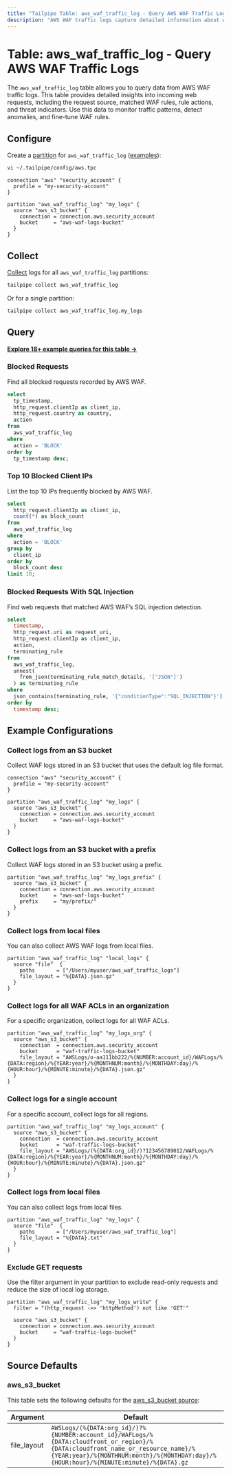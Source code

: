 ```yaml
---
title: "Tailpipe Table: aws_waf_traffic_log - Query AWS WAF Traffic Logs"
description: "AWS WAF traffic logs capture detailed information about web requests inspected by AWS WAF, helping analyze threats, monitor rule effectiveness, and improve security posture."
---
```


# Table: aws_waf_traffic_log - Query AWS WAF Traffic Logs

The `aws_waf_traffic_log` table allows you to query data from AWS WAF traffic logs. This table provides detailed insights into incoming web requests, including the request source, matched WAF rules, rule actions, and threat indicators. Use this data to monitor traffic patterns, detect anomalies, and fine-tune WAF rules.

## Configure

Create a [partition](https://tailpipe.io/docs/manage/partition) for `aws_waf_traffic_log` ([examples](https://hub.tailpipe.io/plugins/turbot/aws/tables/aws_waf_traffic_log#example-configurations)):

```sh
vi ~/.tailpipe/config/aws.tpc
```

```hcl
connection "aws" "security_account" {
  profile = "my-security-account"
}

partition "aws_waf_traffic_log" "my_logs" {
  source "aws_s3_bucket" {
    connection = connection.aws.security_account
    bucket     = "aws-waf-logs-bucket"
  }
}
```

## Collect

[Collect](https://tailpipe.io/docs/manage/collection) logs for all `aws_waf_traffic_log` partitions:

```sh
tailpipe collect aws_waf_traffic_log
```

Or for a single partition:

```sh
tailpipe collect aws_waf_traffic_log.my_logs
```

## Query

**[Explore 18+ example queries for this table →](https://hub.tailpipe.io/plugins/turbot/aws/queries/aws_waf_traffic_log)**

### Blocked Requests

Find all blocked requests recorded by AWS WAF.

```sql
select
  tp_timestamp,
  http_request.clientIp as client_ip,
  http_request.country as country,
  action
from
  aws_waf_traffic_log
where
  action = 'BLOCK'
order by
  tp_timestamp desc;
```

### Top 10 Blocked Client IPs

List the top 10 IPs frequently blocked by AWS WAF.

```sql
select
  http_request.clientIp as client_ip,
  count(*) as block_count
from
  aws_waf_traffic_log
where
  action = 'BLOCK'
group by
  client_ip
order by
  block_count desc
limit 10;
```

### Blocked Requests With SQL Injection

Find web requests that matched AWS WAF’s SQL injection detection.

```sql
select
  timestamp,
  http_request.uri as request_uri,
  http_request.clientIp as client_ip,
  action,
  terminating_rule
from
  aws_waf_traffic_log,
  unnest(
    from_json(terminating_rule_match_details, '["JSON"]')
  ) as terminating_rule
where
  json_contains(terminating_rule, '{"conditionType":"SQL_INJECTION"}')
order by
  timestamp desc;
```

## Example Configurations

### Collect logs from an S3 bucket

Collect WAF logs stored in an S3 bucket that uses the default log file format.

```hcl
connection "aws" "security_account" {
  profile = "my-security-account"
}

partition "aws_waf_traffic_log" "my_logs" {
  source "aws_s3_bucket" {
    connection = connection.aws.security_account
    bucket     = "aws-waf-logs-bucket"
  }
}
```

### Collect logs from an S3 bucket with a prefix

Collect WAF logs stored in an S3 bucket using a prefix.

```hcl
partition "aws_waf_traffic_log" "my_logs_prefix" {
  source "aws_s3_bucket" {
    connection = connection.aws.security_account
    bucket     = "aws-waf-logs-bucket"
    prefix     = "my/prefix/"
  }
}
```

### Collect logs from local files

You can also collect AWS WAF logs from local files.

```hcl
partition "aws_waf_traffic_log" "local_logs" {
  source "file"  {
    paths       = ["/Users/myuser/aws_waf_traffic_logs"]
    file_layout = "%{DATA}.json.gz"
  }
}
```

### Collect logs for all WAF ACLs in an organization

For a specific organization, collect logs for all WAF ACLs.

```hcl
partition "aws_waf_traffic_log" "my_logs_org" {
  source "aws_s3_bucket" {
    connection  = connection.aws.security_account
    bucket      = "waf-traffic-logs-bucket"
    file_layout = "AWSLogs/o-aa111bb222/%{NUMBER:account_id}/WAFLogs/%{DATA:region}/%{YEAR:year}/%{MONTHNUM:month}/%{MONTHDAY:day}/%{HOUR:hour}/%{MINUTE:minute}/%{DATA}.json.gz"
  }
}
```

### Collect logs for a single account

For a specific account, collect logs for all regions.

```hcl
partition "aws_waf_traffic_log" "my_logs_account" {
  source "aws_s3_bucket" {
    connection  = connection.aws.security_account
    bucket      = "waf-traffic-logs-bucket"
    file_layout = "AWSLogs/(%{DATA:org_id}/)?123456789012/WAFLogs/%{DATA:region}/%{YEAR:year}/%{MONTHNUM:month}/%{MONTHDAY:day}/%{HOUR:hour}/%{MINUTE:minute}/%{DATA}.json.gz"
  }
}
```

### Collect logs from local files

You can also collect logs from local files.

```hcl
partition "aws_waf_traffic_log" "my_logs" {
  source "file"  {
    paths       = ["/Users/myuser/aws_waf_traffic_log"]
    file_layout = "%{DATA}.txt"
  }
}
```

### Exclude GET requests

Use the filter argument in your partition to exclude read-only requests and reduce the size of local log storage.

```hcl
partition "aws_waf_traffic_log" "my_logs_write" {
  filter = "(http_request ->> 'httpMethod') not like 'GET'"

  source "aws_s3_bucket" {
    connection = connection.aws.security_account
    bucket     = "waf-traffic-logs-bucket"
  }
}
```

## Source Defaults

### aws_s3_bucket

This table sets the following defaults for the [aws_s3_bucket source](https://hub.tailpipe.io/plugins/turbot/aws/sources/aws_s3_bucket#arguments):

| Argument    | Default                                                                                                                                                                                                                |
| ----------- | ---------------------------------------------------------------------------------------------------------------------------------------------------------------------------------------------------------------------- |
| file_layout | `AWSLogs/(%{DATA:org_id}/)?%{NUMBER:account_id}/WAFLogs/%{DATA:cloudfront_or_region}/%{DATA:cloudfront_name_or_resource_name}/%{YEAR:year}/%{MONTHNUM:month}/%{MONTHDAY:day}/%{HOUR:hour}/%{MINUTE:minute}/%{DATA}.gz` |
